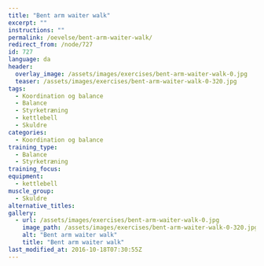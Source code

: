 ```yaml
---
title: "Bent arm waiter walk"
excerpt: ""
instructions: ""
permalink: /oevelse/bent-arm-waiter-walk/
redirect_from: /node/727
id: 727
language: da
header:
  overlay_image: /assets/images/exercises/bent-arm-waiter-walk-0.jpg
  teaser: /assets/images/exercises/bent-arm-waiter-walk-0-320.jpg
tags:
  - Koordination og balance
  - Balance
  - Styrketræning
  - kettlebell
  - Skuldre
categories:
  - Koordination og balance
training_type: 
  - Balance
  - Styrketræning
training_focus: 
equipment:
  - kettlebell
muscle_group:
  - Skuldre
alternative_titles:
gallery:
  - url: /assets/images/exercises/bent-arm-waiter-walk-0.jpg
    image_path: /assets/images/exercises/bent-arm-waiter-walk-0-320.jpg
    alt: "Bent arm waiter walk"
    title: "Bent arm waiter walk"
last_modified_at: 2016-10-18T07:30:55Z
---
```




